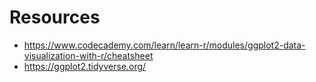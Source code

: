 # Resources
* https://www.codecademy.com/learn/learn-r/modules/ggplot2-data-visualization-with-r/cheatsheet
* https://ggplot2.tidyverse.org/
